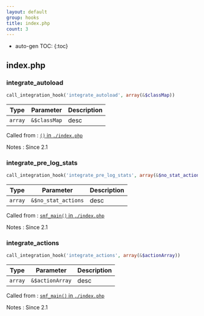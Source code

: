 ```yaml
---
layout: default
group: hooks
title: index.php
count: 3
---
```

* auto-gen TOC:
{:toc}

## index.php
### integrate_autoload

```php
call_integration_hook('integrate_autoload', array(&$classMap))
```

Type|Parameter|Description
---|---|---
`array`|`&$classMap`|desc

Called from
: [`()` in `./index.php`](../docs/index.html#)

Notes
: Since 2.1

### integrate_pre_log_stats

```php
call_integration_hook('integrate_pre_log_stats', array(&$no_stat_actions))
```

Type|Parameter|Description
---|---|---
`array`|`&$no_stat_actions`|desc

Called from
: [`smf_main()` in `./index.php`](../docs/index.html#smf_main)

Notes
: Since 2.1

### integrate_actions

```php
call_integration_hook('integrate_actions', array(&$actionArray))
```

Type|Parameter|Description
---|---|---
`array`|`&$actionArray`|desc

Called from
: [`smf_main()` in `./index.php`](../docs/index.html#smf_main)

Notes
: Since 2.1

